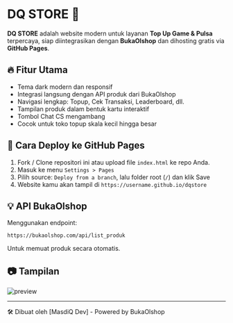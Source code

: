 # DQ STORE 💎

**DQ STORE** adalah website modern untuk layanan **Top Up Game & Pulsa** terpercaya, siap diintegrasikan dengan **BukaOlshop** dan dihosting gratis via **GitHub Pages**.

## 🔥 Fitur Utama
- Tema dark modern dan responsif
- Integrasi langsung dengan API produk dari BukaOlshop
- Navigasi lengkap: Topup, Cek Transaksi, Leaderboard, dll.
- Tampilan produk dalam bentuk kartu interaktif
- Tombol Chat CS mengambang
- Cocok untuk toko topup skala kecil hingga besar

## 🚀 Cara Deploy ke GitHub Pages
1. Fork / Clone repositori ini atau upload file `index.html` ke repo Anda.
2. Masuk ke menu `Settings > Pages`
3. Pilih source: `Deploy from a branch`, lalu folder root (`/`) dan klik Save
4. Website kamu akan tampil di `https://username.github.io/dqstore`

## 💡 API BukaOlshop
Menggunakan endpoint:
```
https://bukaolshop.com/api/list_produk
```
Untuk memuat produk secara otomatis.

## 📷 Tampilan

![preview](https://via.placeholder.com/1000x600?text=Preview+DQ+STORE)

---

🛠️ Dibuat oleh [MasdiQ Dev] - Powered by BukaOlshop
